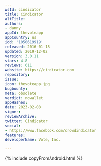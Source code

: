 ```yaml
---
wsId: cindicator
title: Cindicator
altTitle: 
authors:
- danny
appId: thevoteapp
appCountry: us
idd: '1050619919'
released: 2016-01-18
updated: 2019-12-02
version: 3.0.11
stars: 4.8
reviews: 611
website: https://cindicator.com
repository: 
issue: 
icon: thevoteapp.jpg
bugbounty: 
meta: obsolete
verdict: nowallet
appHashes: 
date: 2023-02-08
signer: 
reviewArchive: 
twitter: Cindicator
social:
- https://www.facebook.com/crowdindicator
features: 
developerName: Vote, Inc.

---
```


{% include copyFromAndroid.html %}
